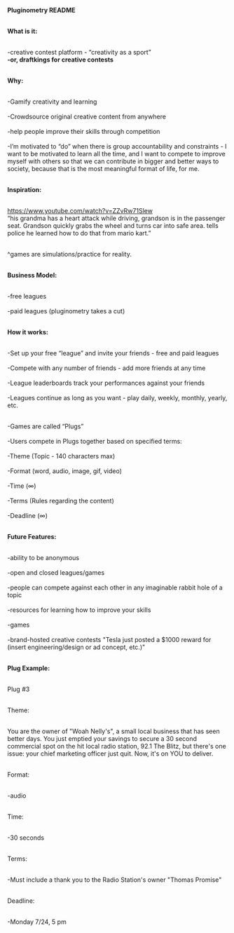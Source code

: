 <b>Pluginometry README</b>

<br><b>What is it:</b></br>

<br>-creative contest platform - “creativity as a sport”</br>
<b>-or, draftkings for creative contests</b>
 
<br><b>Why:</b></br>

<br>-Gamify creativity and learning</br>
<br>-Crowdsource original creative content from anywhere</br>
<br>-help people improve their skills through competition</br>
<br>-I’m motivated to “do” when there is group accountability and constraints - I want to be motivated to learn all the time, and I want to compete to improve myself with others so that we can contribute in bigger and better ways to society, because that is the most meaningful format of life, for me.</br>

<br><b>Inspiration:</b></br>

<br>https://www.youtube.com/watch?v=ZZvRw71Slew
<br>“his grandma has a heart attack while driving, grandson is in the passenger seat. Grandson quickly grabs the wheel and turns car into safe area. tells police he learned how to do that from mario kart.”</br>

<br>^games are simulations/practice for reality.</br>

<br><b>Business Model:</b></br>

<br>-free leagues</br>
<br>-paid leagues (pluginometry takes a cut)</br>

<br><b>How it works:</b></br>

<br>-Set up your free “league” and invite your friends - free and paid leagues</br>
<br>-Compete with any number of friends - add more friends at any time</br>
<br>-League leaderboards track your performances against your friends</br>
<br>-Leagues continue as long as you want - play daily, weekly, monthly, yearly, etc.</br>

<br>-Games are called “Plugs”</br>
<br>-Users compete in Plugs together based on specified terms:</br>
	<br>-Theme (Topic - 140 characters max)</br>
	<br>-Format (word, audio, image, gif, video)</br>
	<br>-Time (∞)</br>
	<br>-Terms (Rules regarding the content)</br>
	<br>-Deadline (∞)</br>

<br><b>Future Features:</b></br>

<br>-ability to be anonymous</br>
<br>-open and closed leagues/games</br>
<br>-people can compete against each other in any imaginable rabbit hole of a topic</br>
<br>-resources for learning how to improve your skills</br>
<br>-games</br>
<br>-brand-hosted creative contests "Tesla just posted a $1000 reward for (insert engineering/design or ad concept, etc.)"

<br><b>Plug Example:</b></br>

<br>Plug #3</br>

<br>Theme:</br>

<br>You are the owner of "Woah Nelly's", a small local business that has seen better days. You just emptied your savings to secure a 30 second commercial spot on the hit local radio station, 92.1 The Blitz, but there's one issue: your chief marketing officer just quit. Now, it's on YOU to deliver.</br>

<br>Format:</br>

<br>-audio</br>

<br>Time:</br>

<br>-30 seconds</br>

<br>Terms:</br>

<br>-Must include a thank you to the Radio Station's owner "Thomas Promise"</br>

<br>Deadline:</br>

<br>-Monday 7/24, 5 pm</br>


